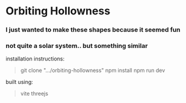 # Orbiting Hollowness

###  I just wanted to make these shapes because it seemed fun
### not quite a solar system.. but something similar

installation instructions:
> git clone ".../orbiting-hollowness"
> npm install
> npm run dev

built using:
> vite 
> threejs 
